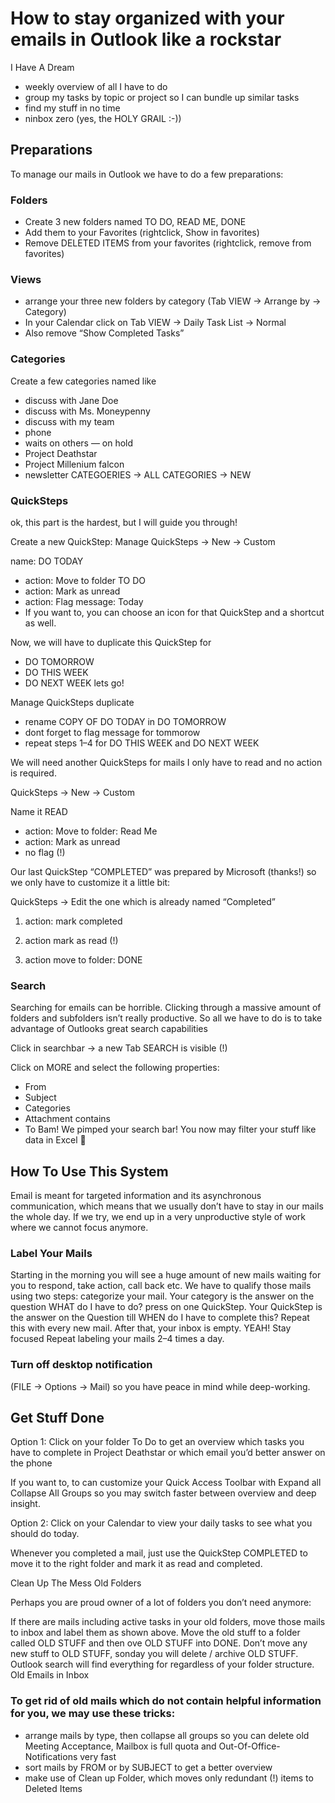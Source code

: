 # How to stay organized with your emails in Outlook like a rockstar

I Have A Dream
* weekly overview of all I have to do
* group my tasks by topic or project so I can bundle up similar tasks
* find my stuff in no time
* ninbox zero (yes, the HOLY GRAIL :-))
## Preparations
To manage our mails in Outlook we have to do a few preparations:

### Folders
* Create 3 new folders named TO DO, READ ME, DONE
* Add them to your Favorites (rightclick, Show in favorites)
* Remove DELETED ITEMS from your favorites (rightclick, remove from favorites)

### Views
* arrange your three new folders by category (Tab VIEW → Arrange by → Category)
* In your Calendar click on Tab VIEW → Daily Task List → Normal
* Also remove “Show Completed Tasks”

### Categories
Create a few categories named like

* discuss with Jane Doe
* discuss with Ms. Moneypenny
* discuss with my team
* phone
* waits on others — on hold
* Project Deathstar
* Project Millenium falcon
* newsletter
CATEGOERIES → ALL CATEGORIES → NEW

### QuickSteps
ok, this part is the hardest, but I will guide you through!

Create a new QuickStep: Manage QuickSteps → New → Custom

name: DO TODAY

* action: Move to folder TO DO
* action: Mark as unread
* action: Flag message: Today
* If you want to, you can choose an icon for that QuickStep and a shortcut as well.


Now, we will have to duplicate this QuickStep for

* DO TOMORROW
* DO THIS WEEK
* DO NEXT WEEK
lets go!

Manage QuickSteps
duplicate
* rename COPY OF DO TODAY in DO TOMORROW
* dont forget to flag message for tommorow
* repeat steps 1–4 for DO THIS WEEK and DO NEXT WEEK

We will need another QuickSteps for mails I only have to read and no action is required.

QuickSteps → New → Custom

Name it READ

* action: Move to folder: Read Me
* action: Mark as unread
* no flag (!)

Our last QuickStep “COMPLETED” was prepared by Microsoft (thanks!) so we only have to customize it a little bit:

QuickSteps → Edit the one which is already named “Completed”

1. action: mark completed

2. action mark as read (!)

3. action move to folder: DONE


### Search
Searching for emails can be horrible. Clicking through a massive amount of folders and subfolders isn’t really productive. So all we have to do is to take advantage of Outlooks great search capabilities

Click in searchbar → a new Tab SEARCH is visible (!)

Click on MORE and select the following properties:

* From
* Subject
* Categories
* Attachment contains
* To
Bam! We pimped your search bar! You now may filter your stuff like data in Excel 🙂


## How To Use This System
Email is meant for targeted information and its asynchronous communication, which means that we usually don’t have to stay in our mails the whole day. If we try, we end up in a very unproductive style of work where we cannot focus anymore.

### Label Your Mails
Starting in the morning you will see a huge amount of new mails waiting for you to respond, take action, call back etc. We have to qualify those mails using two steps:
categorize your mail. Your category is the answer on the question WHAT do I have to do?
press on one QuickStep. Your QuickStep is the answer on the Question till WHEN do I have to complete this?
Repeat this with every new mail. After that, your inbox is empty. YEAH!
Stay focused
Repeat labeling your mails 2–4 times a day.

### Turn off desktop notification

(FILE → Options → Mail) so you have peace in mind while deep-working.

## Get Stuff Done
Option 1: Click on your folder To Do to get an overview which tasks you have to complete in Project Deathstar or which email you’d better answer on the phone

If you want to, to can customize your Quick Access Toolbar with Expand all Collapse All Groups so you may switch faster between overview and deep insight.

Option 2: Click on your Calendar to view your daily tasks to see what you should do today.

Whenever you completed a mail, just use the QuickStep COMPLETED to move it to the right folder and mark it as read and completed.

Clean Up The Mess
Old Folders

Perhaps you are proud owner of a lot of folders you don’t need anymore:

If there are mails including active tasks in your old folders, move those mails to inbox and label them as shown above.
Move the old stuff to a folder called OLD STUFF and then ove OLD STUFF into DONE.
Don’t move any new stuff to OLD STUFF, sonday you will delete / archive OLD STUFF.
Outlook search will find everything for regardless of your folder structure.
Old Emails in Inbox

### To get rid of old mails which do not contain helpful information for you, we may use these tricks:

* arrange mails by type, then collapse all groups so you can delete old Meeting Acceptance, Mailbox is full quota and Out-Of-Office- Notifications very fast
* sort mails by FROM or by SUBJECT to get a better overview
* make use of Clean up Folder, which moves only redundant (!) items to Deleted Items

